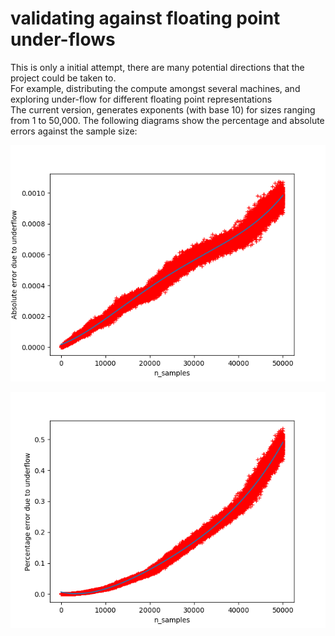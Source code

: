 # validating against floating point under-flows

This is only a initial attempt, there are many potential directions that the project could be taken to. <br> 
For example, distributing the compute amongst several machines, and exploring under-flow for different floating point representations <br> 
The current version, generates exponents (with base 10) for sizes ranging from 1 to 50,000. The following diagrams show the percentage and absolute errors against the sample size: 

<p align="center"> 
	<img src="https://github.com/aa18514/Python/blob/master/scientific_computing/images/absolute_error.png" /> 
</p> 


<p align="center"> 
	<img src="https://github.com/aa18514/Python/blob/master/scientific_computing/images/percentage_error.png" /> 
</p> 